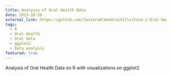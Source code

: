 ```yaml
---
title: Analysis of Oral Health Data
date: 2023-10-26
external_link: https://github.com/JavieraAlmendrasVilla/Case-1-Oral-Health-data
tags:
  - R
  - Oral Health
  - Oral data
  - ggplot2
  - Data analysis
featured: true
---
```


Analysis of Oral Health Data on R with visualizations on ggplot2

<!--more-->
